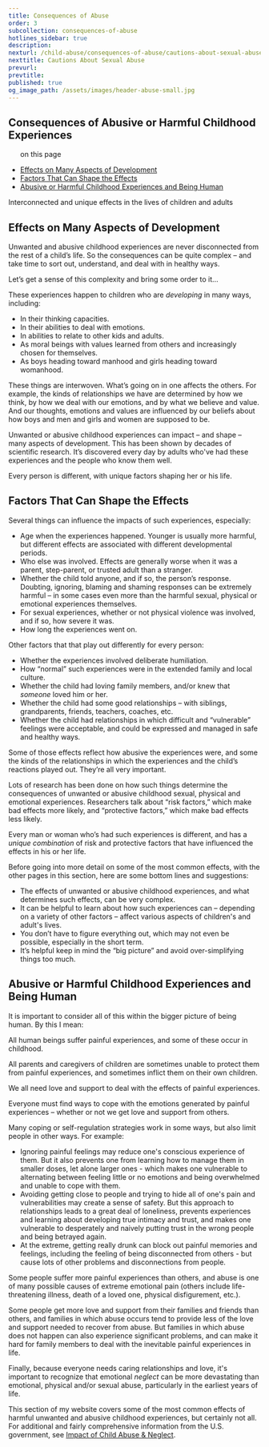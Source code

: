 ```yaml
---
title: Consequences of Abuse
order: 3
subcollection: consequences-of-abuse
hotlines_sidebar: true
description:
nexturl: /child-abuse/consequences-of-abuse/cautions-about-sexual-abuse/
nexttitle: Cautions About Sexual Abuse
prevurl:
prevtitle:
published: true
og_image_path: /assets/images/header-abuse-small.jpg
---
```



## Consequences of Abusive or Harmful Childhood Experiences

<ul class="onpage"><p class="onpage__header">on this page</p>
  <li><a href="#effects">Effects on Many Aspects of Development</a></li>
  <li><a href="#factors">Factors That Can Shape the Effects</a></li>
  <li><a href="#experiences">Abusive or Harmful Childhood Experiences and Being Human</a></li>
</ul>

Interconnected and unique effects in the lives of children and adults

## <a name="effects">Effects on Many Aspects of Development</a>

Unwanted and abusive childhood experiences are never disconnected from the rest of a child’s life. So the consequences can be quite complex – and take time to sort out, understand, and deal with in healthy ways.

Let’s get a sense of this complexity and bring some order to it…

These experiences happen to children who are _developing_ in many ways, including:

*   In their thinking capacities.
*   In their abilities to deal with emotions.
*   In abilities to relate to other kids and adults.
*   As moral beings with values learned from others and increasingly chosen for themselves.
*   As boys heading toward manhood and girls heading toward womanhood.

These things are interwoven. What’s going on in one affects the others. For example, the kinds of relationships we have are determined by how we think, by how we deal with our emotions, and by what we believe and value. And our thoughts, emotions and values are influenced by our beliefs about how boys and men and girls and women are supposed to be.

Unwanted or abusive childhood experiences can impact – and shape – many aspects of development. This has been shown by decades of scientific research. It’s discovered every day by adults who've had these experiences and the people who know them well.

Every person is different, with unique factors shaping her or his life.

## <a name="factors">Factors That Can Shape the Effects</a>

Several things can influence the impacts of such experiences, especially:

*   Age when the experiences happened. Younger is usually more harmful, but different effects are associated with different developmental periods.
*   Who else was involved. Effects are generally worse when it was a parent, step-parent, or trusted adult than a stranger.
*   Whether the child told anyone, and if so, the person’s response. Doubting, ignoring, blaming and shaming responses can be extremely harmful – in some cases even more than the harmful sexual, physical or emotional experiences themselves.
*   For sexual experiences, whether or not physical violence was involved, and if so, how severe it was.
*   How long the experiences went on.

Other factors that that play out differently for every person:

*   Whether the experiences involved deliberate humiliation.
*   How “normal” such experiences were in the extended family and local culture.
*   Whether the child had loving family members, and/or knew that _someone_ loved him or her.
*   Whether the child had some good relationships – with siblings, grandparents, friends, teachers, coaches, etc.
*   Whether the child had relationships in which difficult and “vulnerable” feelings were acceptable, and could be expressed and managed in safe and healthy ways.

Some of those effects reflect how abusive the experiences were, and some the kinds of the relationships in which the experiences and the child’s reactions played out. They’re all very important.

Lots of research has been done on how such things determine the consequences of unwanted or abusive childhood sexual, physical and emotional experiences. Researchers talk about “risk factors,” which make bad effects more likely, and “protective factors,” which make bad effects less likely.

Every man or woman who’s had such experiences is different, and has a _unique combination_ of risk and protective factors that have influenced the effects in his or her life.

Before going into more detail on some of the most common effects, with the other pages in this section, here are some bottom lines and suggestions:

*   The effects of unwanted or abusive childhood experiences, and what determines such effects, can be very complex.
*   It can be helpful to learn about how such experiences can – depending on a variety of other factors – affect various aspects of children's and adult's lives.
*   You don’t have to figure everything out, which may not even be possible, especially in the short term.
*   It’s helpful keep in mind the “big picture” and avoid over-simplifying things too much.

## <a name="experiences">Abusive or Harmful Childhood Experiences and Being Human</a>

It is important to consider all of this within the bigger picture of being human. By this I mean:

All human beings suffer painful experiences, and some of these occur in childhood.

All parents and caregivers of children are sometimes unable to protect them from painful experiences, and sometimes inflict them on their own children.

We all need love and support to deal with the effects of painful experiences.

Everyone must find ways to cope with the emotions generated by painful experiences – whether or not we get love and support from others.

Many coping or self-regulation strategies work in some ways, but also limit people in other ways. For example:

*   Ignoring painful feelings may reduce one's conscious experience of them. But it also prevents one from learning how to manage them in smaller doses, let alone larger ones - which makes one vulnerable to alternating between feeling little or no emotions and being overwhelmed and unable to cope with them.
*   Avoiding getting close to people and trying to hide all of one's pain and vulnerabilities may create a sense of safety. But this approach to relationships leads to a great deal of loneliness, prevents experiences and learning about developing true intimacy and trust, and makes one vulnerable to desperately and naively putting trust in the wrong people and being betrayed again.
*   At the extreme, getting really drunk can block out painful memories and feelings, including the feeling of being disconnected from others - but cause lots of other problems and disconnections from people.

Some people suffer more painful experiences than others, and abuse is one of many possible causes of extreme emotional pain (others include life-threatening illness, death of a loved one, physical disfigurement, etc.).

Some people get more love and support from their families and friends than others, and families in which abuse occurs tend to provide less of the love and support needed to recover from abuse. But families in which abuse does not happen can also experience significant problems, and can make it hard for family members to deal with the inevitable painful experiences in life.

Finally, because everyone needs caring relationships and love, it's important to recognize that emotional _neglect_ can be more devastating than emotional, physical and/or sexual abuse, particularly in the earliest years of life.

This section of my website covers some of the most common effects of harmful unwanted and abusive childhood experiences, but certainly not all. For additional and fairly comprehensive information from the U.S. government, see [Impact of Child Abuse & Neglect](https://www.childwelfare.gov/topics/can/impact/).

